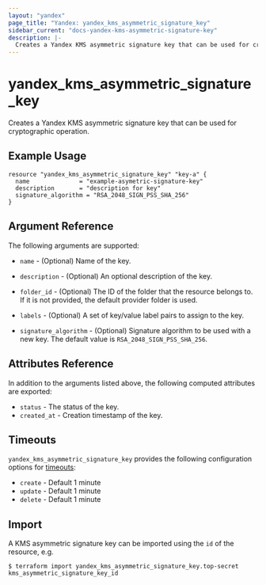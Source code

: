 ```yaml
---
layout: "yandex"
page_title: "Yandex: yandex_kms_asymmetric_signature_key"
sidebar_current: "docs-yandex-kms-asymmetric-signature-key"
description: |-
  Creates a Yandex KMS asymmetric signature key that can be used for cryptographic operation.
---
```


# yandex\_kms\_asymmetric\_signature\_key

Creates a Yandex KMS asymmetric signature key that can be used for cryptographic operation.

## Example Usage

```hcl
resource "yandex_kms_asymmetric_signature_key" "key-a" {
  name              = "example-asymetric-signature-key"
  description       = "description for key"
  signature_algorithm = "RSA_2048_SIGN_PSS_SHA_256"
}
```

## Argument Reference

The following arguments are supported:

* `name` - (Optional) Name of the key.

* `description` - (Optional) An optional description of the key.

* `folder_id` - (Optional) The ID of the folder that the resource belongs to. If it
  is not provided, the default provider folder is used.

* `labels` - (Optional) A set of key/value label pairs to assign to the key.

* `signature_algorithm` - (Optional) Signature algorithm to be used with a new key. The default value is `RSA_2048_SIGN_PSS_SHA_256`.

## Attributes Reference

In addition to the arguments listed above, the following computed attributes are exported:

* `status` - The status of the key.
* `created_at` - Creation timestamp of the key.

## Timeouts

`yandex_kms_asymmetric_signature_key` provides the following configuration options for
[timeouts](/docs/configuration/resources.html#timeouts):

- `create` - Default 1 minute
- `update` - Default 1 minute
- `delete` - Default 1 minute

## Import

A KMS asymmetric signature key can be imported using the `id` of the resource, e.g.

```
$ terraform import yandex_kms_asymmetric_signature_key.top-secret kms_asymmetric_signature_key_id
```

